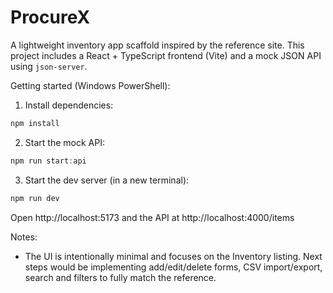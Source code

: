 # ProcureX

A lightweight inventory app scaffold inspired by the reference site. This project includes a React + TypeScript frontend (Vite) and a mock JSON API using `json-server`.

Getting started (Windows PowerShell):

1. Install dependencies:

```powershell
npm install
```

2. Start the mock API:

```powershell
npm run start:api
```

3. Start the dev server (in a new terminal):

```powershell
npm run dev
```

Open http://localhost:5173 and the API at http://localhost:4000/items

Notes:
- The UI is intentionally minimal and focuses on the Inventory listing. Next steps would be implementing add/edit/delete forms, CSV import/export, search and filters to fully match the reference.
